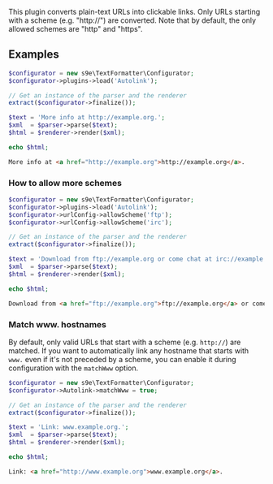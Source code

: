 This plugin converts plain-text URLs into clickable links.
Only URLs starting with a scheme (e.g. "http://") are converted.
Note that by default, the only allowed schemes are "http" and "https".

## Examples

```php
$configurator = new s9e\TextFormatter\Configurator;
$configurator->plugins->load('Autolink');

// Get an instance of the parser and the renderer
extract($configurator->finalize());

$text = 'More info at http://example.org.';
$xml  = $parser->parse($text);
$html = $renderer->render($xml);

echo $html;
```
```html
More info at <a href="http://example.org">http://example.org</a>.
```

### How to allow more schemes

```php
$configurator = new s9e\TextFormatter\Configurator;
$configurator->plugins->load('Autolink');
$configurator->urlConfig->allowScheme('ftp');
$configurator->urlConfig->allowScheme('irc');

// Get an instance of the parser and the renderer
extract($configurator->finalize());

$text = 'Download from ftp://example.org or come chat at irc://example.org/help.';
$xml  = $parser->parse($text);
$html = $renderer->render($xml);

echo $html;
```
```html
Download from <a href="ftp://example.org">ftp://example.org</a> or come chat at <a href="irc://example.org/help">irc://example.org/help</a>.
```

### Match www. hostnames

By default, only valid URLs that start with a scheme (e.g. `http://`) are matched. If you want to automatically link any hostname that starts with `www.` even if it's not preceded by a scheme, you can enable it during configuration with the `matchWww` option.

```php
$configurator = new s9e\TextFormatter\Configurator;
$configurator->Autolink->matchWww = true;

// Get an instance of the parser and the renderer
extract($configurator->finalize());

$text = 'Link: www.example.org.';
$xml  = $parser->parse($text);
$html = $renderer->render($xml);

echo $html;
```
```html
Link: <a href="http://www.example.org">www.example.org</a>.
```
